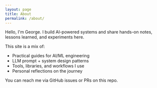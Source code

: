 ```yaml
---
layout: page
title: About
permalink: /about/
---
```


Hello, I'm George. I build AI-powered systems and share hands-on notes, lessons learned, and experiments here.

This site is a mix of:

- Practical guides for AI/ML engineering
- LLM prompt + system design patterns
- Tools, libraries, and workflows I use
- Personal reflections on the journey

You can reach me via GitHub issues or PRs on this repo.

